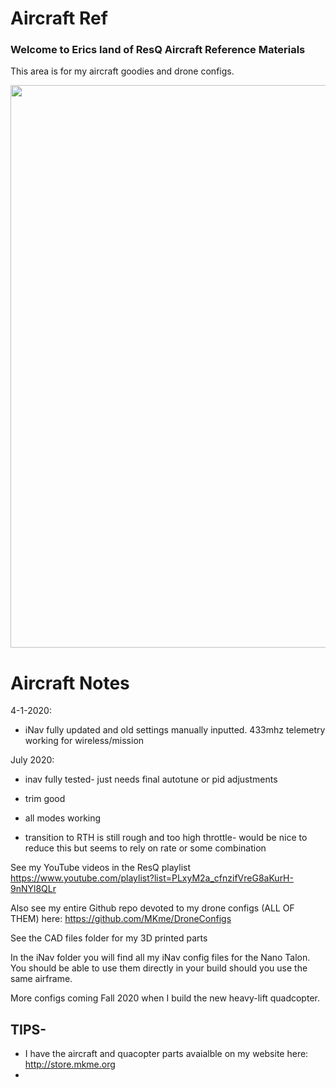 # Aircraft Ref

### Welcome to Erics land of ResQ Aircraft Reference Materials
This area is for my aircraft goodies and drone configs.  

 <img src="https://github.com/MKme/ResQ/blob/master/Photos/Nanotalons.jpg" width="900"/>


# Aircraft Notes 

4-1-2020:

- iNav fully updated and old settings manually inputted. 433mhz telemetry working for wireless/mission

July 2020:

- inav fully tested- just needs final autotune or pid adjustments

- trim good

- all modes working

- transition to RTH is still rough and too high throttle- would be nice to reduce this but seems to rely on rate or some combination


See my YouTube videos in the ResQ playlist https://www.youtube.com/playlist?list=PLxyM2a_cfnzifVreG8aKurH-9nNYl8QLr

Also see my entire Github repo devoted to my drone configs (ALL OF THEM) here:  https://github.com/MKme/DroneConfigs

See the CAD files folder for my 3D printed parts

In the iNav folder you will find all my iNav config files for the Nano Talon. You should be able to use them directly in your build should you use the same airframe.  

More configs coming Fall 2020 when I build the new heavy-lift quadcopter. 

## TIPS- 

-  I have the aircraft and quacopter parts avaialble on my website here: http://store.mkme.org
-  




